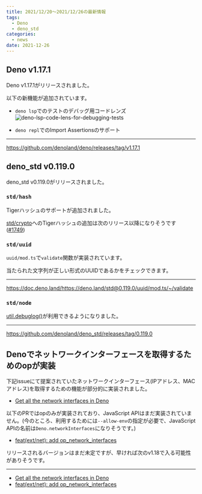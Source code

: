 ```yaml
---
title: 2021/12/20〜2021/12/26の最新情報
tags:
  - Deno
  - deno_std
categories:
  - news
date: 2021-12-26
---
```


## Deno v1.17.1

Deno v1.17.1がリリースされました。

以下の新機能が追加されています。

- `deno lsp`でのテストのデバッグ用コードレンズ
  ![deno-lsp-code-lens-for-debugging-tests](https://user-images.githubusercontent.com/35212662/147405116-6a89c9cd-77f8-48bf-9d1d-627932295d6e.png)

- `deno repl`でのImport Assertionsのサポート

---

https://github.com/denoland/deno/releases/tag/v1.17.1

## deno_std v0.119.0

deno_std v0.119.0がリリースされました。

### `std/hash`

Tigerハッシュのサポートが追加されました。

[std/crypto](https://deno.land/std@0.119.0/crypto)へのTigerハッシュの追加は次のリリース以降になりそうです ([#1749](https://github.com/denoland/deno_std/pull/1749))

### `std/uuid`

`uuid/mod.ts`で`validate`関数が実装されています。

当たられた文字列が正しい形式のUUIDであるかをチェックできます。

---

https://doc.deno.land/https://deno.land/std@0.119.0/uuid/mod.ts/~/validate

### `std/node`

[util.debuglog()](https://nodejs.org/api/util.html#utildebuglogsection-callback)が利用できるようになりました。

---

https://github.com/denoland/deno_std/releases/tag/0.119.0

## Denoでネットワークインターフェースを取得するためのopが実装

下記issueにて提案されていたネットワークインターフェース(IPアドレス、MACアドレス)を取得するための機能が部分的に実装されました。

- [Get all the network interfaces in Deno](https://github.com/denoland/deno/issues/8137)

以下のPRではopのみが実装されており、JavaScript APIはまだ実装されていません。(今のところ、利用するためには`--allow-env`の指定が必要で、JavaScript APIの名前は`Deno.networkInterfaces`になりそうです。)

- [feat(ext/net): add op_network_interfaces](https://github.com/denoland/deno/pull/12964)

リリースされるバージョンはまだ未定ですが、早ければ次のv1.18で入る可能性がありそうです。

---

- [Get all the network interfaces in Deno](https://github.com/denoland/deno/issues/8137)
- [feat(ext/net): add op_network_interfaces](https://github.com/denoland/deno/pull/12964)

